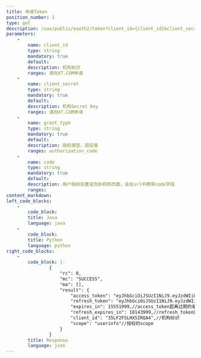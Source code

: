 ```yaml
---
title: 申请Token
position_number: 1
type: get
description: /uaa/public/oauth2/token?client_id={client_id}&client_secret=${client_secret}&grant_type={grant_type}&code={code}
parameters:
    -
        name: client_id
        type: string
        mandatory: true
        default:
        description: 机构标识
        ranges: 请向XT.COM申请
    -
        name: client_secret
        type: string
        mandatory: true
        default:
        description: 机构Secret Key
        ranges: 请向XT.COM申请
    -
        name: grant_type
        type: string
        mandatory: true
        default:
        description: 授权类型，固定值
        ranges: authorization_code
    -
        name: code
        type: string
        mandatory: true
        default:
        description: 用户授权后重定向到机构页面，会在url中携带code字段
        ranges: 
content_markdown:
left_code_blocks:
    -
        code_block:
        title: Java
        language: java
    -
        code_block:
        title: Python
        language: python
right_code_blocks:
    -
        code_block: |-
                {
                    "rc": 0,
                    "mc": "SUCCESS",
                    "ma": [],
                    "result": {
                        "access_token": "eyJhbGciOiJSUzI1NiJ9.eyJzdWIiOiIxIiwidXNlci1pZCI6MSwic2NvcGUiOiJ1c2VyaW5mbyIsImlzcyI6Inh0LmNvbSIsImV4cCI6MTY5MTU2MTA3NiwiY2xpZW50X2lkIjoiMzVMRjJGU0xIWDVJUlFBNCJ9.vkSTiFLcQuO0qJqdm21MfmoLKb38wwhsKPCJI3x1xmOxYouH5GtmcYglk0XRxPeOMVZ-6E6tM3HGn1yMQdqTgHOVeAbtLSBBIqyUh6y-8j_MF8GyBwcEaRK2hfWBNOHw06B-0jLO_mKEduUWZXYHjNiAN2jenbj7Ba6MX7rcENk",//用于访问授权接口的token
                        "refresh_token": "eyJhbGciOiJSUzI1NiJ9.eyJzdWIiOiIxIiwidXNlci1pZCI6MSwic2NvcGUiOiJ1c2VyaW5mbyIsImlzcyI6Inh0LmNvbSIsImV4cCI6MTY5NDE1MzA3NiwiY2xpZW50X2lkIjoiMzVMRjJGU0xIWDVJUlFBNCJ9.UIeGGDiiybfEUEPFAteN3TtCxz5PyZxGDIULaNJjO3mCck7s28nRpXWSxONMGYMXG03XxJVUJs5WfdpNEmKUmmoQQuy-UOCuvV7zLdFmwUHd5e5tDMA7mgTCxbCeyxYE4L8Vr8StEEhxwWbDFxG_-2wdNEgEIvlgg9bI87Qcy9s",//用于刷新access token的token
                        "expires_in": 15551999,//access_token距离过期的毫秒数
                        "refresh_expires_in": 18143999,//refresh_token距离过期的毫秒数
                        "client_id": "35LF2FSLHX5IRQA4",//机构标识
                        "scope": "userinfo"//授权的scope
                    }
                }
        title: Response
        language: json
---
```



